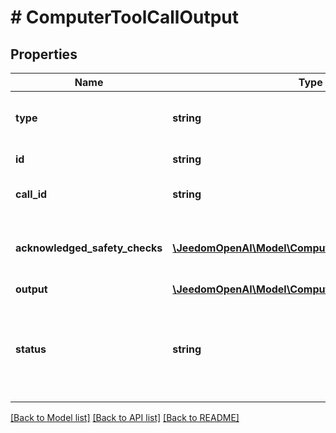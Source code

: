 # # ComputerToolCallOutput

## Properties

Name | Type | Description | Notes
------------ | ------------- | ------------- | -------------
**type** | **string** | The type of the computer tool call output. Always &#x60;computer_call_output&#x60;. | [default to 'computer_call_output']
**id** | **string** | The ID of the computer tool call output. | [optional]
**call_id** | **string** | The ID of the computer tool call that produced the output. |
**acknowledged_safety_checks** | [**\JeedomOpenAI\Model\ComputerToolCallSafetyCheck[]**](ComputerToolCallSafetyCheck.md) | The safety checks reported by the API that have been acknowledged by the  developer. | [optional]
**output** | [**\JeedomOpenAI\Model\ComputerScreenshotImage**](ComputerScreenshotImage.md) |  |
**status** | **string** | The status of the message input. One of &#x60;in_progress&#x60;, &#x60;completed&#x60;, or &#x60;incomplete&#x60;. Populated when input items are returned via API. | [optional]

[[Back to Model list]](../../README.md#models) [[Back to API list]](../../README.md#endpoints) [[Back to README]](../../README.md)

